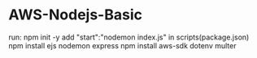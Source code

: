 # AWS-Nodejs-Basic
run:
npm init -y
add "start":"nodemon index.js" in scripts(package.json)
npm install ejs nodemon express
npm install aws-sdk dotenv multer

